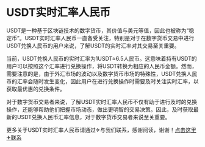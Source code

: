 # USDT实时汇率人民币

USDT是一种基于区块链技术的数字货币，其价值与美元等值，因此也被称为“稳定币”。USDT实时汇率人民币一直备受关注，特别是对于在数字货币交易中进行USDT兑换人民币的用户来说，了解USDT的实时汇率对其交易至关重要。

当前，USDT兑换人民币的实时汇率为1USDT≈6.5人民币。这意味着持有USDT的用户可以按照这个汇率进行兑换操作，将USDT转换为相应的人民币金额。然而，需要注意的是，由于外汇市场的波动以及数字货币市场的特殊性，USDT兑换人民币的汇率会随时发生变化，因此用户在进行兑换操作时需要及时关注实时汇率，以获取最优惠的兑换条件。

对于数字货币交易者来说，了解USDT实时汇率人民币不仅有助于进行及时的兑换操作，还能够帮助他们把握市场动态，做出更明智的交易决策。因此，及时获取最新的USDT兑换人民币汇率信息，对于数字货币交易者来说至关重要。

更多关于USDT实时汇率人民币请通过✈与我们联系，感谢阅读，谢谢！[点击这里✈联系](https://trx.tw)
